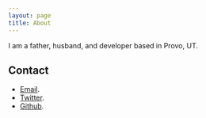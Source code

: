 ```yaml
---
layout: page
title: About
---
```


I am a father, husband, and developer based in Provo, UT.

## Contact

* <a href="mailto:alex@alexjp.com" target="_blank">Email</a>.
* <a href="https://twitter.com/ajp529" target="_blank">Twitter</a>.
* <a href="http://github.com/AJPedersen" target="_blank">Github</a>.
